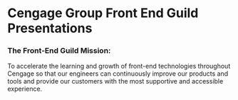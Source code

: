 # Cengage Group Front End Guild Presentations

### The Front-End Guild Mission:

To accelerate the learning and growth of front-end technologies throughout Cengage so that our engineers can continuously improve our products and tools and provide our customers with the most supportive and accessible experience.
